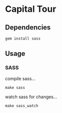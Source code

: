 # Capital Tour

## Dependencies

    gem install sass
    
## Usage
 
### SASS

compile sass...

    make sass

watch sass for changes...

    make sass_watch
